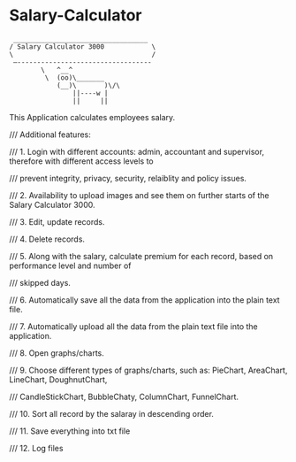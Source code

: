 # Salary-Calculator

```
 __________________________________
/ Salary Calculator 3000            \
\                                   /
 —----------------------------------
        \   ^__^
         \  (oo)\_______
            (__)\       )\/\
                ||----w |
                ||     ||
```

This Application calculates employees salary.

/// Additional features:

/// 1. Login with different accounts: admin, accountant and supervisor, therefore with different access levels to

/// prevent integrity, privacy, security, relaiblity and policy issues.

/// 2. Availability to upload images and see them on further starts of the Salary Calculator 3000.

/// 3. Edit, update records.

/// 4. Delete records.

/// 5. Along with the salary, calculate premium for each record, based on performance level and number of

/// skipped days.

/// 6. Automatically save all the data from the application into the plain text file.

/// 7. Automatically upload all the data from the plain text file into the application.

/// 8. Open graphs/charts.

/// 9. Choose different types of graphs/charts, such as: PieChart, AreaChart, LineChart, DoughnutChart,

/// CandleStickChart, BubbleChaty, ColumnChart, FunnelChart.

/// 10. Sort all record by the salaray in descending order.

/// 11. Save everything into txt file

/// 12. Log files
